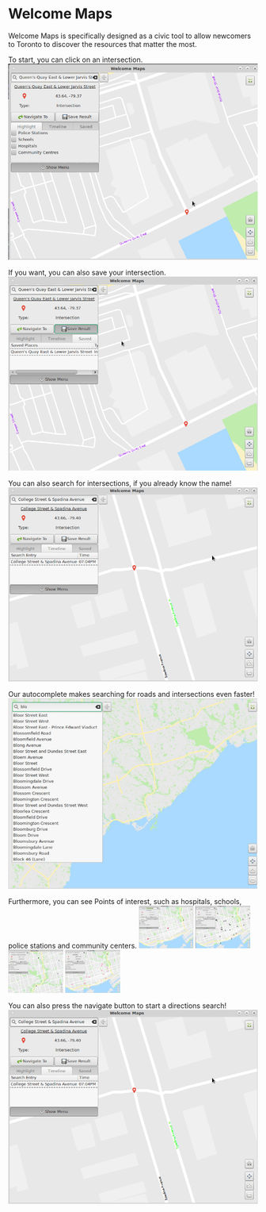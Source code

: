 # Welcome Maps

Welcome Maps is specifically designed as a civic tool to allow newcomers to Toronto to discover the resources that matter the most.

To start, you can click on an intersection. <img src="images/click_to_see_intersection.png" alt="click int" class="inline"/>

If you want, you can also save your intersection. <img src="images/save_the_intersection.png" alt="save int" class="inline"/>

You can also search for intersections, if you already know the name! <img src="images/search_for_an_intersection.png" alt="search int" class="inline"/>

Our autocomplete makes searching for roads and intersections even faster! <img src="images/use_autocomplete_to_save_time.png" alt="autocomp" class="inline"/>

Furthermore, you can see Points of interest, such as hospitals, schools, police stations and community centers.
<img src="images/find_pois_like_hospitals.png" alt="autocomp" class="inline" width="22%" height = "22%"/>
<img src="images/schools.png" alt="autocomp" class="inline" width="22%" height = "22%"/>
<img src="images/police_stations.png" alt="autocomp" class="inline" width="22%" height = "22%"/>
<img src="images/community_centers.png" alt="autocomp" class="inline" width="22%" height = "22%"/>

You can also press the navigate button to start a directions search!
<img src="images/search_for_an_intersection.png" alt="autocomp" class="inline" />

